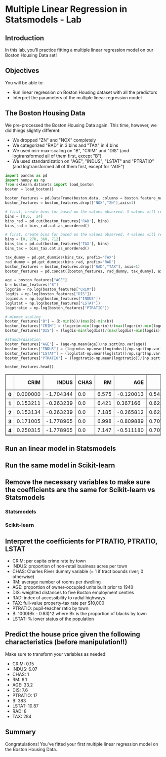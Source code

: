 
# Multiple Linear Regression in Statsmodels - Lab

## Introduction
In this lab, you'll practice fitting a multiple linear regression model on our Boston Housing Data set!

## Objectives
You will be able to:
* Run linear regression on Boston Housing dataset with all the predictors
* Interpret the parameters of the multiple linear regression model

## The Boston Housing Data

We pre-processed the Boston Housing Data again. This time, however, we did things slightly different:
- We dropped "ZN" and "NOX" completely
- We categorized "RAD" in 3 bins and "TAX" in 4 bins
- We used min-max-scaling on "B", "CRIM" and "DIS" (and logtransformed all of them first, except "B")
- We used standardization on "AGE", "INDUS", "LSTAT" and "PTRATIO" (and logtransformed all of them first, except for "AGE") 


```python
import pandas as pd
import numpy as np
from sklearn.datasets import load_boston
boston = load_boston()

boston_features = pd.DataFrame(boston.data, columns = boston.feature_names)
boston_features = boston_features.drop(["NOX","ZN"],axis=1)

# first, create bins for based on the values observed. 3 values will result in 2 bins
bins = [0,6,  24]
bins_rad = pd.cut(boston_features['RAD'], bins)
bins_rad = bins_rad.cat.as_unordered()

# first, create bins for based on the values observed. 4 values will result in 3 bins
bins = [0, 270, 360, 712]
bins_tax = pd.cut(boston_features['TAX'], bins)
bins_tax = bins_tax.cat.as_unordered()

tax_dummy = pd.get_dummies(bins_tax, prefix="TAX")
rad_dummy = pd.get_dummies(bins_rad, prefix="RAD")
boston_features = boston_features.drop(["RAD","TAX"], axis=1)
boston_features = pd.concat([boston_features, rad_dummy, tax_dummy], axis=1)
```


```python
age = boston_features["AGE"]
b = boston_features["B"]
logcrim = np.log(boston_features["CRIM"])
logdis = np.log(boston_features["DIS"])
logindus = np.log(boston_features["INDUS"])
loglstat = np.log(boston_features["LSTAT"])
logptratio = np.log(boston_features["PTRATIO"])

# minmax scaling
boston_features["B"] = (b-min(b))/(max(b)-min(b))
boston_features["CRIM"] = (logcrim-min(logcrim))/(max(logcrim)-min(logcrim))
boston_features["DIS"] = (logdis-min(logdis))/(max(logdis)-min(logdis))

#standardization
boston_features["AGE"] = (age-np.mean(age))/np.sqrt(np.var(age))
boston_features["INDUS"] = (logindus-np.mean(logindus))/np.sqrt(np.var(logindus))
boston_features["LSTAT"] = (loglstat-np.mean(loglstat))/np.sqrt(np.var(loglstat))
boston_features["PTRATIO"] = (logptratio-np.mean(logptratio))/(np.sqrt(np.var(logptratio)))
```


```python
boston_features.head()
```




<div>
<style scoped>
    .dataframe tbody tr th:only-of-type {
        vertical-align: middle;
    }

    .dataframe tbody tr th {
        vertical-align: top;
    }

    .dataframe thead th {
        text-align: right;
    }
</style>
<table border="1" class="dataframe">
  <thead>
    <tr style="text-align: right;">
      <th></th>
      <th>CRIM</th>
      <th>INDUS</th>
      <th>CHAS</th>
      <th>RM</th>
      <th>AGE</th>
      <th>DIS</th>
      <th>PTRATIO</th>
      <th>B</th>
      <th>LSTAT</th>
      <th>RAD_(0, 6]</th>
      <th>RAD_(6, 24]</th>
      <th>TAX_(0, 270]</th>
      <th>TAX_(270, 360]</th>
      <th>TAX_(360, 712]</th>
    </tr>
  </thead>
  <tbody>
    <tr>
      <th>0</th>
      <td>0.000000</td>
      <td>-1.704344</td>
      <td>0.0</td>
      <td>6.575</td>
      <td>-0.120013</td>
      <td>0.542096</td>
      <td>-1.443977</td>
      <td>1.000000</td>
      <td>-1.275260</td>
      <td>1</td>
      <td>0</td>
      <td>0</td>
      <td>1</td>
      <td>0</td>
    </tr>
    <tr>
      <th>1</th>
      <td>0.153211</td>
      <td>-0.263239</td>
      <td>0.0</td>
      <td>6.421</td>
      <td>0.367166</td>
      <td>0.623954</td>
      <td>-0.230278</td>
      <td>1.000000</td>
      <td>-0.263711</td>
      <td>1</td>
      <td>0</td>
      <td>1</td>
      <td>0</td>
      <td>0</td>
    </tr>
    <tr>
      <th>2</th>
      <td>0.153134</td>
      <td>-0.263239</td>
      <td>0.0</td>
      <td>7.185</td>
      <td>-0.265812</td>
      <td>0.623954</td>
      <td>-0.230278</td>
      <td>0.989737</td>
      <td>-1.627858</td>
      <td>1</td>
      <td>0</td>
      <td>1</td>
      <td>0</td>
      <td>0</td>
    </tr>
    <tr>
      <th>3</th>
      <td>0.171005</td>
      <td>-1.778965</td>
      <td>0.0</td>
      <td>6.998</td>
      <td>-0.809889</td>
      <td>0.707895</td>
      <td>0.165279</td>
      <td>0.994276</td>
      <td>-2.153192</td>
      <td>1</td>
      <td>0</td>
      <td>1</td>
      <td>0</td>
      <td>0</td>
    </tr>
    <tr>
      <th>4</th>
      <td>0.250315</td>
      <td>-1.778965</td>
      <td>0.0</td>
      <td>7.147</td>
      <td>-0.511180</td>
      <td>0.707895</td>
      <td>0.165279</td>
      <td>1.000000</td>
      <td>-1.162114</td>
      <td>1</td>
      <td>0</td>
      <td>1</td>
      <td>0</td>
      <td>0</td>
    </tr>
  </tbody>
</table>
</div>



## Run an linear model in Statsmodels

## Run the same model in Scikit-learn

## Remove the necessary variables to make sure the coefficients are the same for Scikit-learn vs Statsmodels

### Statsmodels

### Scikit-learn

## Interpret the coefficients for PTRATIO, PTRATIO, LSTAT

- CRIM: per capita crime rate by town
- INDUS: proportion of non-retail business acres per town
- CHAS: Charles River dummy variable (= 1 if tract bounds river; 0 otherwise)
- RM: average number of rooms per dwelling
- AGE: proportion of owner-occupied units built prior to 1940
- DIS: weighted distances to five Boston employment centres
- RAD: index of accessibility to radial highways
- TAX: full-value property-tax rate per $10,000
- PTRATIO: pupil-teacher ratio by town
- B: 1000(Bk - 0.63)^2 where Bk is the proportion of blacks by town
- LSTAT: % lower status of the population

## Predict the house price given the following characteristics (before manipulation!!)

Make sure to transform your variables as needed!

- CRIM: 0.15
- INDUS: 6.07
- CHAS: 1        
- RM:  6.1
- AGE: 33.2
- DIS: 7.6
- PTRATIO: 17
- B: 383
- LSTAT: 10.87
- RAD: 8
- TAX: 284

## Summary
Congratulations! You've fitted your first multiple linear regression model on the Boston Housing Data.
